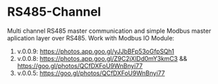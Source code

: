 # RS485-Channel
Multi channel RS485 master communication and simple Modbus master aplication layer over RS485.
Work with Modbus IO Module:

1) v.0.0.9: https://photos.app.goo.gl/yJJbBFp53oGfpSQh1
2) v.0.0.8: https://photos.app.goo.gl/Z9C2jXlDd0mY3kmC3 && https://goo.gl/photos/QCfDXFoU9WnBnyi77
3) v.0.0.5: https://goo.gl/photos/QCfDXFoU9WnBnyi77
